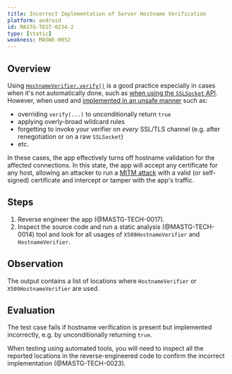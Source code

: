 ```yaml
---
title: Incorrect Implementation of Server Hostname Verification
platform: android
id: MASTG-TEST-0234-2
type: [static]
weakness: MASWE-0052
---
```


## Overview

Using [`HostnameVerifier.verify()`](https://developer.android.com/reference/javax/net/ssl/HostnameVerifier#verify(java.lang.String,%20javax.net.SSL.SSLSession)) is a good practice especially in cases when it's not automatically done, such as [when using the `SSLSocket` API](https://developer.android.com/privacy-and-security/security-ssl#WarningsSslSocket). However, when used and [implemented in an unsafe manner](https://developer.android.com/privacy-and-security/risks/unsafe-hostname) such as:

- overriding `verify(...)` to unconditionally return `true`
- applying overly-broad wildcard rules
- forgetting to invoke your verifier on _every_ SSL/TLS channel (e.g. after renegotiation or on a raw `SSLSocket`)
- etc.

In these cases, the app effectively turns off hostname validation for the affected connections. In this state, the app will accept any certificate for any host, allowing an attacker to run a [MITM attack](../../../Document/0x04f-Testing-Network-Communication.md#intercepting-network-traffic-through-mitm) with a valid (or self-signed) certificate and intercept or tamper with the app's traffic.

## Steps

1. Reverse engineer the app (@MASTG-TECH-0017).
2. Inspect the source code and run a static analysis (@MASTG-TECH-0014) tool and look for all usages of `X509HostnameVerifier` and `HostnameVerifier`.

## Observation

The output contains a list of locations where `HostnameVerifier` or `X509HostnameVerifier` are used.

## Evaluation

The test case fails if hostname verification is present but implemented incorrectly, e.g. by unconditionally returning `true`.

When testing using automated tools, you will need to inspect all the reported locations in the reverse-engineered code to confirm the incorrect implementation (@MASTG-TECH-0023).
